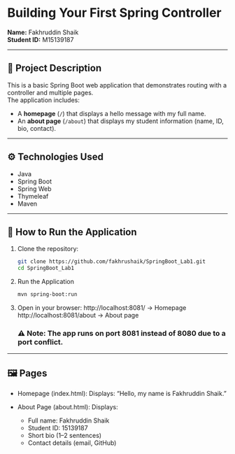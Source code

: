# Building Your First Spring Controller

**Name:** Fakhruddin Shaik  
**Student ID:** M15139187  

---

## 📌 Project Description
This is a basic Spring Boot web application that demonstrates routing with a controller and multiple pages.  
The application includes:
- A **homepage** (`/`) that displays a hello message with my full name.  
- An **about page** (`/about`) that displays my student information (name, ID, bio, contact).  

---

## ⚙️ Technologies Used
- Java  
- Spring Boot  
- Spring Web  
- Thymeleaf  
- Maven  

---

## 🚀 How to Run the Application

1. Clone the repository:
   ```bash
   git clone https://github.com/fakhrushaik/SpringBoot_Lab1.git
   cd SpringBoot_Lab1 
   ```
    
2. Run the Application 
   ```bash
   mvn spring-boot:run
   ```

3. Open in your browser: 
   http://localhost:8081/ → Homepage
   http://localhost:8081/about → About page
   ### ⚠️ Note: The app runs on port 8081 instead of 8080 due to a port conflict. 

--- 

## 🖼️ Pages

* Homepage (index.html):
  Displays: “Hello, my name is Fakhruddin Shaik.”

* About Page (about.html):
  Displays:

  * Full name: Fakhruddin Shaik 
  * Student ID: 15139187 
  * Short bio (1–2 sentences) 
  * Contact details (email, GitHub)
